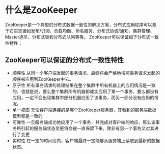 # 什么是ZooKeeper
ZooKeeper是一个典型的分布式数据一致性的解决方案，分布式应用程序可以基于它实现诸如发布/订阅、负载均衡、命名服务、分布式协调/通知、集群管理、Master选举、分布式锁和分布式队列等等。
ZooKeeper可以保证如下分布式一致性特性：


## ZooKeeper可以保证的分布式一致性特性
+ 顺序性
    从同一个客户端发起的事务请求，最终将会严格地按照事务请求发起的顺序被应用到ZooKeeper中去。
+ 原子性
    所有事务请求的处理结果在整个集群中所有机器上的应用情况是一致的，也就是说，要么整个集群所有机器都成功应用了某一个事务，要么都没有应用，一定不会出现集群中部分机器应用了该事务，而另一部分没有应用的情况。
+ 单一视图
    无论客户端连接的是哪个ZooKeeper服务器，其看到的服务端数据模型都是一致的
+ 可靠性
    一旦服务端成功地应用了一个事务，并完成对客户端的响应，那么该事务所引起的服务端状态变更将会被一直保留下来，除非有另一个事务又对其进行了变更
+ 实时性
    在一定的时间段内，客户端最终一定能够从服务端上读取到最新的数据状态。                